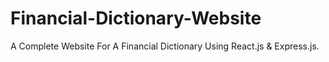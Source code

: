# Financial-Dictionary-Website
A Complete Website For A Financial Dictionary Using React.js & Express.js.
